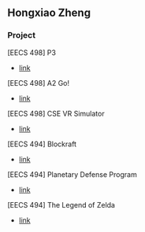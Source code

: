 ## Hongxiao Zheng

### Project

[EECS 498] P3

- [link](https://p3-devlog.webflow.io/)

[EECS 498] A2 Go!

- [link](https://youtu.be/yW5PcPxd1QA)

[EECS 498] CSE VR Simulator

- [link](https://youtu.be/DkQEhOIJeu8)

[EECS 494] Blockraft

- [link](https://drive.google.com/drive/folders/1FmoPvVyzTfpD8jHEix-zSIBktljOwFib?usp=share_link)

[EECS 494] Planetary Defense Program

- [link](https://waley-z.github.io/planetary-defense-program-unity/)

[EECS 494] The Legend of Zelda

- [link](https://waley-z.github.io/zelda-unity/)
